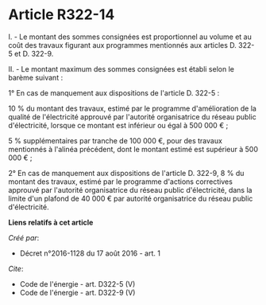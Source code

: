 # Article R322-14

I. - Le montant des sommes consignées est proportionnel au volume et au coût des travaux figurant aux programmes mentionnés
aux articles D. 322-5 et D. 322-9. 

II. - Le montant maximum des sommes consignées est établi selon le barème suivant : 

1° En cas de manquement aux dispositions de l'article D. 322-5 : 

10 % du montant des travaux, estimé par le programme d'amélioration de la qualité de l'électricité approuvé par l'autorité
organisatrice du réseau public d'électricité, lorsque ce montant est inférieur ou égal à 500 000 € ; 

5 % supplémentaires par tranche de 100 000 €, pour des travaux mentionnés à l'alinéa précédent, dont le montant estimé est
supérieur à 500 000 € ; 

2° En cas de manquement aux dispositions de l'article D. 322-9, 8 % du montant des travaux, estimé par le programme d'actions
correctives approuvé par l'autorité organisatrice du réseau public d'électricité, dans la limite d'un plafond de 40 000 € par
autorité organisatrice du réseau public d'électricité.

**Liens relatifs à cet article**

_Créé par_:

  - Décret n°2016-1128 du 17 août 2016 - art. 1

_Cite_:

  - Code de l'énergie - art. D322-5 (V)
  - Code de l'énergie - art. D322-9 (V)
